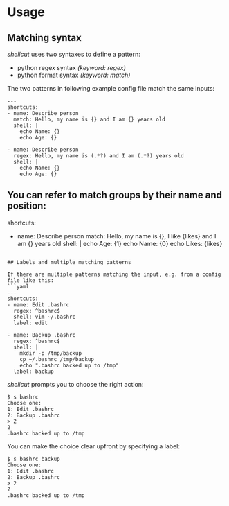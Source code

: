 # Usage
## Matching syntax

_shellcut_ uses two syntaxes to define a pattern:
* python regex syntax _(keyword: regex)_
* python format syntax _(keyword: match)_

The two patterns in following example config file match the same inputs:
```
---
shortcuts:
- name: Describe person
  match: Hello, my name is {} and I am {} years old
  shell: |
  	echo Name: {}
  	echo Age: {}

- name: Describe person
  regex: Hello, my name is (.*?) and I am (.*?) years old
  shell: |
  	echo Name: {}
  	echo Age: {}
```

You can refer to match groups by their name and position:
---
shortcuts:
- name: Describe person
  match: Hello, my name is {}, I like {likes} and I am {} years old
  shell: |
    echo Age: {1}
    echo Name: {0}
    echo Likes: {likes}
```

## Labels and multiple matching patterns

If there are multiple patterns matching the input, e.g. from a config file like this:
```yaml
---
shortcuts:
- name: Edit .bashrc
  regex: ^bashrc$
  shell: vim ~/.bashrc
  label: edit

- name: Backup .bashrc
  regex: ^bashrc$
  shell: |
    mkdir -p /tmp/backup
    cp ~/.bashrc /tmp/backup
    echo ".bashrc backed up to /tmp"
  label: backup
```
_shellcut_ prompts you to choose the right action:
```console
$ s bashrc
Choose one:
1: Edit .bashrc
2: Backup .bashrc
> 2
2
.bashrc backed up to /tmp
```

You can make the choice clear upfront by specifying a label:
```console
$ s bashrc backup
Choose one:
1: Edit .bashrc
2: Backup .bashrc
> 2
2
.bashrc backed up to /tmp
```

